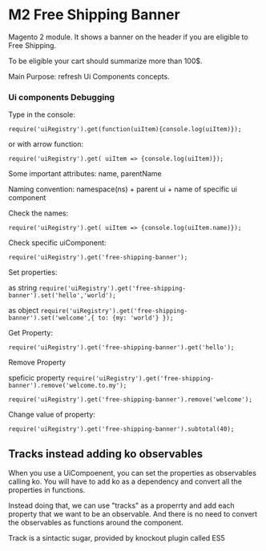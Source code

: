 # M2 Free Shipping Banner


Magento 2 module. It shows a banner on the header if you are eligible to Free Shipping.

To be eligible your cart should summarize more than 100$.

Main Purpose: refresh Ui Components concepts.

### Ui components Debugging

Type in the console: 

```require('uiRegistry').get(function(uiItem){console.log(uiItem)});```

or with arrow function:

```require('uiRegistry').get( uiItem => {console.log(uiItem)});```

Some important attributes:
name, parentName

Naming convention: namespace(ns) + parent ui + name of specific ui component

Check the names:

```require('uiRegistry').get( uiItem => {console.log(uiItem.name)});```

Check specific uiComponent:

```require('uiRegistry').get('free-shipping-banner');```

Set properties:

as string
```require('uiRegistry').get('free-shipping-banner').set('hello','world');```

as object
```require('uiRegistry').get('free-shipping-banner').set('welcome',{ to: {my: 'world'} });```

Get Property:

```require('uiRegistry').get('free-shipping-banner').get('hello');```

Remove Property

speficic property
```require('uiRegistry').get('free-shipping-banner').remove('welcome.to.my');```

```require('uiRegistry').get('free-shipping-banner').remove('welcome');```

Change value of property:

```require('uiRegistry').get('free-shipping-banner').subtotal(40);```


## Tracks instead adding ko observables

When you use a UiCompoenent, you can set the properties as observables calling ko. You will 
have to add ko as a dependency and convert all the properties in functions.

Instead doing that, we can use "tracks" as a properrty and add each property that we want to 
be an observable. And there is no need to convert the observables as functions around the component.

Track is a sintactic sugar, provided by knockout plugin called ES5
